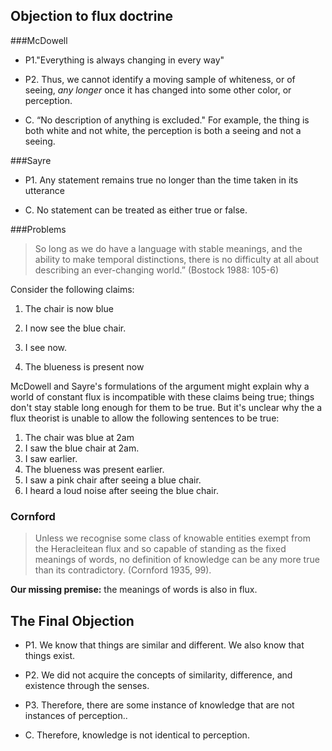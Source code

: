 ## Objection to flux doctrine



###McDowell

+ P1."Everything is always changing in every way"

+ P2. Thus, we cannot identify a moving sample of whiteness, or of seeing, *any longer* once it has changed into some other color, or perception.

+ C.  “No description of anything is excluded." For example, the thing is both white and not white, the perception is both a seeing and not a seeing. 

###Sayre

+ P1. Any statement remains true no longer than the time taken in its utterance

+ C. No statement can be treated as either true or false.

###Problems

>  So long as we do have a language with stable meanings, and the ability to make temporal distinctions, there is no difficulty at all about describing an ever-changing world.” (Bostock 1988: 105-6)

Consider the following claims: 

1. The chair is now blue

2. I now see the blue chair.

3. I see now.

4. The blueness is present now


McDowell and Sayre's formulations of the argument might explain why a world of constant flux is incompatible with these claims being true; things don't stay stable long enough for them to be true. But it's unclear why the a flux theorist is unable to allow the following sentences to be true: 

1.  The chair was blue at 2am
2.  I saw the blue chair at 2am. 
3.  I saw earlier.
4.  The blueness was present earlier. 
5.  I saw a pink chair after seeing a blue chair.
6.  I heard a loud noise after seeing the blue chair.

### Cornford

>  Unless we recognise some class of knowable entities exempt from the Heracleitean flux and so capable of standing as the fixed meanings of words, no definition of knowledge can be any more true than its contradictory. (Cornford 1935, 99).

**Our missing premise:** the meanings of words is also in flux. 



## The Final Objection



+ P1. We know that things are similar and different. We also know that things exist. 

+ P2. We did not acquire the concepts of similarity, difference, and existence through the senses. 

+ P3. Therefore, there are some instance of knowledge that are not instances of perception.. 
+ C. Therefore, knowledge is not identical to perception.

